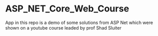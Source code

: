 # ASP_NET_Core_Web_Course
App in this repo is a demo of some solutions from ASP Net which were shown on a youtube course leaded by prof Shad Sluiter
